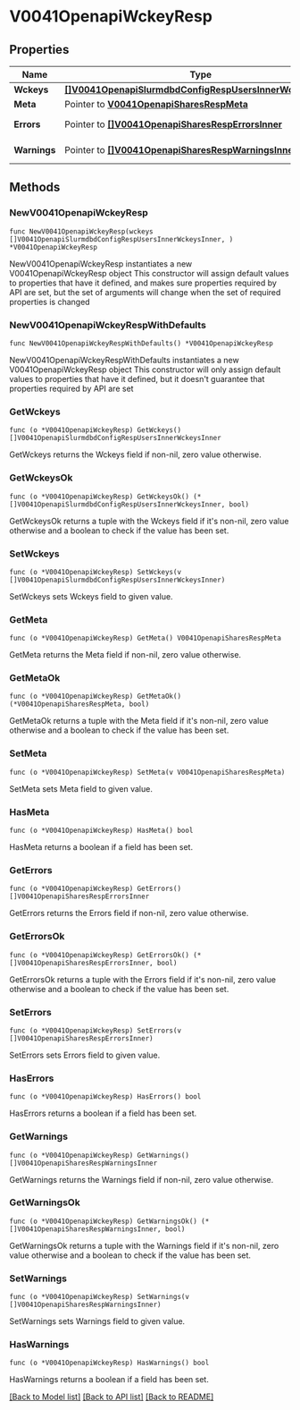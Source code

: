 # V0041OpenapiWckeyResp

## Properties

Name | Type | Description | Notes
------------ | ------------- | ------------- | -------------
**Wckeys** | [**[]V0041OpenapiSlurmdbdConfigRespUsersInnerWckeysInner**](V0041OpenapiSlurmdbdConfigRespUsersInnerWckeysInner.md) | wckeys | 
**Meta** | Pointer to [**V0041OpenapiSharesRespMeta**](V0041OpenapiSharesRespMeta.md) |  | [optional] 
**Errors** | Pointer to [**[]V0041OpenapiSharesRespErrorsInner**](V0041OpenapiSharesRespErrorsInner.md) | Query errors | [optional] 
**Warnings** | Pointer to [**[]V0041OpenapiSharesRespWarningsInner**](V0041OpenapiSharesRespWarningsInner.md) | Query warnings | [optional] 

## Methods

### NewV0041OpenapiWckeyResp

`func NewV0041OpenapiWckeyResp(wckeys []V0041OpenapiSlurmdbdConfigRespUsersInnerWckeysInner, ) *V0041OpenapiWckeyResp`

NewV0041OpenapiWckeyResp instantiates a new V0041OpenapiWckeyResp object
This constructor will assign default values to properties that have it defined,
and makes sure properties required by API are set, but the set of arguments
will change when the set of required properties is changed

### NewV0041OpenapiWckeyRespWithDefaults

`func NewV0041OpenapiWckeyRespWithDefaults() *V0041OpenapiWckeyResp`

NewV0041OpenapiWckeyRespWithDefaults instantiates a new V0041OpenapiWckeyResp object
This constructor will only assign default values to properties that have it defined,
but it doesn't guarantee that properties required by API are set

### GetWckeys

`func (o *V0041OpenapiWckeyResp) GetWckeys() []V0041OpenapiSlurmdbdConfigRespUsersInnerWckeysInner`

GetWckeys returns the Wckeys field if non-nil, zero value otherwise.

### GetWckeysOk

`func (o *V0041OpenapiWckeyResp) GetWckeysOk() (*[]V0041OpenapiSlurmdbdConfigRespUsersInnerWckeysInner, bool)`

GetWckeysOk returns a tuple with the Wckeys field if it's non-nil, zero value otherwise
and a boolean to check if the value has been set.

### SetWckeys

`func (o *V0041OpenapiWckeyResp) SetWckeys(v []V0041OpenapiSlurmdbdConfigRespUsersInnerWckeysInner)`

SetWckeys sets Wckeys field to given value.


### GetMeta

`func (o *V0041OpenapiWckeyResp) GetMeta() V0041OpenapiSharesRespMeta`

GetMeta returns the Meta field if non-nil, zero value otherwise.

### GetMetaOk

`func (o *V0041OpenapiWckeyResp) GetMetaOk() (*V0041OpenapiSharesRespMeta, bool)`

GetMetaOk returns a tuple with the Meta field if it's non-nil, zero value otherwise
and a boolean to check if the value has been set.

### SetMeta

`func (o *V0041OpenapiWckeyResp) SetMeta(v V0041OpenapiSharesRespMeta)`

SetMeta sets Meta field to given value.

### HasMeta

`func (o *V0041OpenapiWckeyResp) HasMeta() bool`

HasMeta returns a boolean if a field has been set.

### GetErrors

`func (o *V0041OpenapiWckeyResp) GetErrors() []V0041OpenapiSharesRespErrorsInner`

GetErrors returns the Errors field if non-nil, zero value otherwise.

### GetErrorsOk

`func (o *V0041OpenapiWckeyResp) GetErrorsOk() (*[]V0041OpenapiSharesRespErrorsInner, bool)`

GetErrorsOk returns a tuple with the Errors field if it's non-nil, zero value otherwise
and a boolean to check if the value has been set.

### SetErrors

`func (o *V0041OpenapiWckeyResp) SetErrors(v []V0041OpenapiSharesRespErrorsInner)`

SetErrors sets Errors field to given value.

### HasErrors

`func (o *V0041OpenapiWckeyResp) HasErrors() bool`

HasErrors returns a boolean if a field has been set.

### GetWarnings

`func (o *V0041OpenapiWckeyResp) GetWarnings() []V0041OpenapiSharesRespWarningsInner`

GetWarnings returns the Warnings field if non-nil, zero value otherwise.

### GetWarningsOk

`func (o *V0041OpenapiWckeyResp) GetWarningsOk() (*[]V0041OpenapiSharesRespWarningsInner, bool)`

GetWarningsOk returns a tuple with the Warnings field if it's non-nil, zero value otherwise
and a boolean to check if the value has been set.

### SetWarnings

`func (o *V0041OpenapiWckeyResp) SetWarnings(v []V0041OpenapiSharesRespWarningsInner)`

SetWarnings sets Warnings field to given value.

### HasWarnings

`func (o *V0041OpenapiWckeyResp) HasWarnings() bool`

HasWarnings returns a boolean if a field has been set.


[[Back to Model list]](../README.md#documentation-for-models) [[Back to API list]](../README.md#documentation-for-api-endpoints) [[Back to README]](../README.md)


